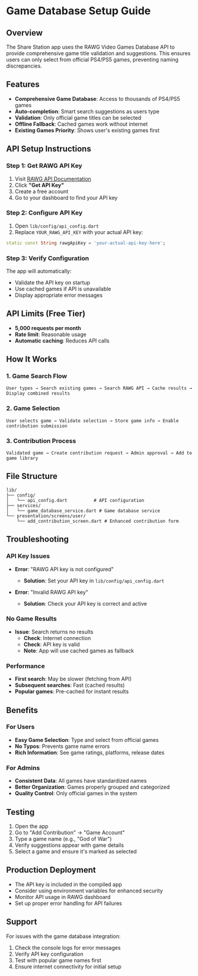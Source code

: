 # Game Database Setup Guide

## Overview
The Share Station app uses the RAWG Video Games Database API to provide comprehensive game title validation and suggestions. This ensures users can only select from official PS4/PS5 games, preventing naming discrepancies.

## Features
- **Comprehensive Game Database**: Access to thousands of PS4/PS5 games
- **Auto-completion**: Smart search suggestions as users type
- **Validation**: Only official game titles can be selected
- **Offline Fallback**: Cached games work without internet
- **Existing Games Priority**: Shows user's existing games first

## API Setup Instructions

### Step 1: Get RAWG API Key
1. Visit [RAWG API Documentation](https://rawg.io/apidocs)
2. Click **"Get API Key"**
3. Create a free account
4. Go to your dashboard to find your API key

### Step 2: Configure API Key
1. Open `lib/config/api_config.dart`
2. Replace `YOUR_RAWG_API_KEY` with your actual API key:
```dart
static const String rawgApiKey = 'your-actual-api-key-here';
```

### Step 3: Verify Configuration
The app will automatically:
- Validate the API key on startup
- Use cached games if API is unavailable
- Display appropriate error messages

## API Limits (Free Tier)
- **5,000 requests per month**
- **Rate limit**: Reasonable usage
- **Automatic caching**: Reduces API calls

## How It Works

### 1. Game Search Flow
```
User types → Search existing games → Search RAWG API → Cache results → Display combined results
```

### 2. Game Selection
```
User selects game → Validate selection → Store game info → Enable contribution submission
```

### 3. Contribution Process
```
Validated game → Create contribution request → Admin approval → Add to game library
```

## File Structure
```
lib/
├── config/
│   └── api_config.dart          # API configuration
├── services/
│   └── game_database_service.dart # Game database service
└── presentation/screens/user/
    └── add_contribution_screen.dart # Enhanced contribution form
```

## Troubleshooting

### API Key Issues
- **Error**: "RAWG API key is not configured"
  - **Solution**: Set your API key in `lib/config/api_config.dart`

- **Error**: "Invalid RAWG API key"
  - **Solution**: Check your API key is correct and active

### No Game Results
- **Issue**: Search returns no results
  - **Check**: Internet connection
  - **Check**: API key is valid
  - **Note**: App will use cached games as fallback

### Performance
- **First search**: May be slower (fetching from API)
- **Subsequent searches**: Fast (cached results)
- **Popular games**: Pre-cached for instant results

## Benefits

### For Users
- **Easy Game Selection**: Type and select from official games
- **No Typos**: Prevents game name errors
- **Rich Information**: See game ratings, platforms, release dates

### For Admins
- **Consistent Data**: All games have standardized names
- **Better Organization**: Games properly grouped and categorized
- **Quality Control**: Only official games in the system

## Testing
1. Open the app
2. Go to "Add Contribution" → "Game Account"
3. Type a game name (e.g., "God of War")
4. Verify suggestions appear with game details
5. Select a game and ensure it's marked as selected

## Production Deployment
- The API key is included in the compiled app
- Consider using environment variables for enhanced security
- Monitor API usage in RAWG dashboard
- Set up proper error handling for API failures

## Support
For issues with the game database integration:
1. Check the console logs for error messages
2. Verify API key configuration
3. Test with popular game names first
4. Ensure internet connectivity for initial setup